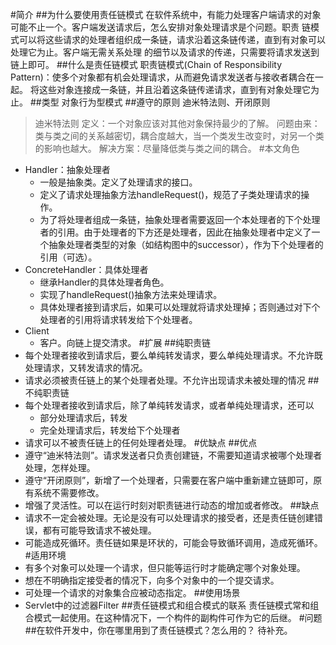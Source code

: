 #简介
##为什么要使用责任链模式
在软件系统中，有能力处理客户端请求的对象可能不止一个。客户端发送请求后，怎么安排对象处理请求是个问题。职责
链模式可以将这些请求的处理者组织成一条链，请求沿着这条链传递，直到有对象可以处理它为止。客户端无需关系处理
的细节以及请求的传递，只需要将请求发送到链上即可。
##什么是责任链模式
职责链模式(Chain of Responsibility Pattern)：使多个对象都有机会处理请求，从而避免请求发送者与接收者耦合在一起。
将这些对象连接成一条链，并且沿着这条链传递请求，直到有对象处理它为止。
##类型
对象行为型模式
##遵守的原则
迪米特法则、开闭原则
> 迪米特法则
  定义：一个对象应该对其他对象保持最少的了解。
  问题由来：类与类之间的关系越密切，耦合度越大，当一个类发生改变时，对另一个类的影响也越大。
  解决方案：尽量降低类与类之间的耦合。
#本文角色
- Handler：抽象处理者 
    - 一般是抽象类。定义了处理请求的接口。
    - 定义了请求处理抽象方法handleRequest()，规范了子类处理请求的操作。
    - 为了将处理者组成一条链，抽象处理者需要返回一个本处理者的下个处理者的引用。由于处理者的下方还是处理者，因此在抽象处理者中定义了一个抽象处理者类型的对象（如结构图中的successor），作为下个处理者的引用（可选）。
- ConcreteHandler：具体处理者 
    - 继承Handler的具体处理者角色。
    - 实现了handleRequest()抽象方法来处理请求。
    - 具体处理者接到请求后，如果可以处理就将请求处理掉；否则通过对下个处理者的引用将请求转发给下个处理者。
- Client 
    - 客户。向链上提交清求。
#扩展
##纯职责链
- 每个处理者接收到请求后，要么单纯转发请求，要么单纯处理请求。不允许既处理请求，又转发请求的情况。
- 请求必须被责任链上的某个处理者处理。不允许出现请求未被处理的情况
##不纯职责链
- 每个处理者接收到请求后，除了单纯转发请求，或者单纯处理请求，还可以 
    - 部分处理请求后，转发
    - 完全处理请求后，转发给下个处理者
- 请求可以不被责任链上的任何处理者处理。
#优缺点
##优点
- 遵守“迪米特法则”。请求发送者只负责创建链，不需要知道请求被哪个处理者处理，怎样处理。
- 遵守“开闭原则”，新增了一个处理者，只需要在客户端中重新建立链即可，原有系统不需要修改。
- 增强了灵活性。可以在运行时刻对职责链进行动态的增加或者修改。
##缺点
- 请求不一定会被处理。无论是没有可以处理请求的接受者，还是责任链创建错误，都有可能导致请求不被处理。
- 可能造成死循环。责任链如果是环状的，可能会导致循环调用，造成死循环。
#适用环境
- 有多个对象可以处理一个请求，但只能等运行时才能确定哪个对象处理。
- 想在不明确指定接受者的情况下，向多个对象中的一个提交请求。
- 可处理一个请求的对象集合应被动态指定。
##使用场景
- Servlet中的过滤器Filter
##责任链模式和组合模式的联系
责任链模式常和组合模式一起使用。在这种情况下，一个构件的副构件可作为它的后继。
#问题
##在软件开发中，你在哪里用到了责任链模式？怎么用的？
待补充。